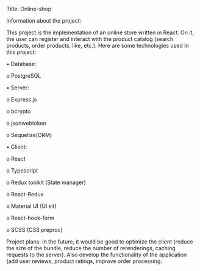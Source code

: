Title: Online-shop

Information about the project:

This project is the implementation of an online store written in React. 
On it, the user can register and interact with the product catalog (search products, order products, like, etc.). 
Here are some technologies used in this project:

•	Database:

o	PostgreSQL

•	Server:

o	Express.js

o	bcrypto

o	jsonwebtoken

o	Sequelize(ORM)

•	Client:

o	React

o	Typescript

o	Redux toolkit (State manager)

o	React-Redux

o	Material UI (UI kit)

o	React-hook-form 

o	SCSS (CSS preproc)

Project plans:
In the future, it would be good to optimize the client (reduce the size of the bundle, reduce the number of rerenderings, caching requests to the server). 
Also develop the functionality of the application (add user reviews, product ratings, improve order processing.
